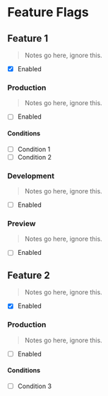 # Feature Flags

## Feature 1

> Notes go here, ignore this.

- [x] Enabled

### Production

> Notes go here, ignore this.

- [ ] Enabled

#### Conditions

- [ ] Condition 1
- [ ] Condition 2

### Development

> Notes go here, ignore this.

- [ ] Enabled

### Preview

> Notes go here, ignore this.

- [ ] Enabled

## Feature 2

> Notes go here, ignore this.

- [x] Enabled

### Production

> Notes go here, ignore this.

- [ ] Enabled

#### Conditions

- [ ] Condition 3

